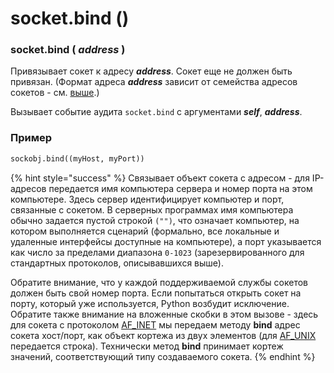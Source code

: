 # socket.bind \(\)

### socket.bind \( _address_ \)

Привязывает сокет к адресу _**address**_. Сокет еще не должен быть привязан. \(Формат адреса _**address**_ зависит от семейства адресов сокетов - см. [выше](../semeistvo-soketov/).\)

Вызывает событие аудита `socket.bind` с аргументами _**self**_, _**address**_.

### Пример

```python
sockobj.bind((myHost, myPort))
```

{% hint style="success" %}
Связывает объект сокета с адресом - для IP-адресов передается имя компьютера сервера и номер порта на этом компьютере. Здесь сервер идентифицирует компьютер и порт, связанные с сокетом. В серверных программах имя компьютера обычно задается пустой строкой `("")`, что означает компьютер, на котором выполняется сценарий \(формально, все локальные и удаленные интерфейсы доступные на компьютере\), а порт указывается как число за пределами диапазона `0-1023` \(зарезервированного для стандартных протоколов, описывавшихся выше\).

Обратите внимание, что у каждой поддерживаемой службы сокетов должен быть свой номер порта. Если попытаться открыть сокет на порту, который уже используется, Python возбудит исключение. Обратите  также внимание на вложенные скобки в этом вызове - здесь для сокета с протоколом [AF\_INET](../konstanty-soketov/socket.af_inet.md) мы передаем методу **bind** адрес сокета хост/порт, как объект кортежа из двух элементов \(для [AF\_UNIX](../konstanty-soketov/socket.af_unix.md) передается строка\). Технически метод **bind** принимает кортеж значений, соответствующий типу создаваемого сокета.
{% endhint %}


